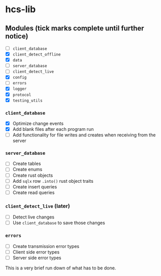 # hcs-lib

## Modules (tick marks complete until further notice)
- [ ] `client_database`
- [x] `client_detect_offline`
- [x] `data`
- [ ] `server_database`
- [ ] `client_detect_live`
- [x] `config`
- [ ] `errors`
- [x] `logger`
- [x] `protocol`
- [x] `testing_utils`

### `client_database`
- [x] Optimize change events
- [x] Add blank files after each program run
- [ ] Add functionality for file writes and creates when receiving from the server

### `server_database`
- [ ] Create tables
- [ ] Create enums
- [ ] Create rust objects
- [ ] Add `sqlx` row `.into()` rust object traits
- [ ] Create insert queries
- [ ] Create read queries 

### `client_detect_live` (later)
- [ ] Detect live changes
- [ ] Use `client_database` to save those changes

### `errors`
- [ ] Create transmission error types
- [ ] Client side error types
- [ ] Server side error types

This is a very brief run down of what has to be done.